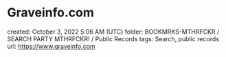 # Graveinfo.com

created: October 3, 2022 5:06 AM (UTC)
folder: BOOKMRKS-MTHRFCKR / SEARCH PARTY MTHRFCKR! / Public Records
tags: Search, public records
url: https://www.graveinfo.com
